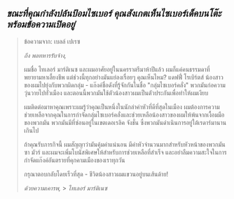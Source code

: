 ## _ขณะที่คุณกำลังปล้นป้อมไซเบอร์ คุณสังเกตเห็นไซเบอร์เด็คบนโต๊ะ พร้อมข้อความเปิดอยู่_

> ข้อความจาก: เบลล์ เปเรซ
>
> _ถึง พลทหารรับจ้าง,_
>
> ผมชื่อ ไทเลอร์ มาร์ติเนซ และผมอาศัยอยู่ในนครราตรีมาห้าปีแล้ว ผมก็แค่คนธรรมดาที่พยายามหาเลี้ยงชีพ แต่ช่วงนี้ทุกอย่างมันแย่ลงเรื่อยๆ คุณเห็นไหม? แดฟฟี่ โรเบิร์ตส์ น้องสาวของผมไปยุ่งกับพวกผิดกลุ่ม - แก๊งค์ชื่อดังที่รู้จักกันในชื่อ "กลุ่มไซเบอร์คลั่ง" พวกมันก่อความวุ่นวายไปทั่วเมือง และตอนนี้พวกมันใช้ตัวน้องสาวผมเป็นตัวประกันเพื่อทำให้ผมเงียบ
>
> ผมติดต่อมาหาคุณเพราะผมรู้ว่าคุณเป็นหนึ่งในนักล่าค่าหัวที่ดีที่สุดในเมือง ผมต้องการความช่วยเหลือจากคุณในการกำจัดกลุ่มไซเบอร์คลั่งและช่วยเหลือน้องสาวของผมให้พ้นจากเงื้อมมือของพวกมัน พวกมันมีที่ซ่อนอยู่ในเขตเดอเรลิค จังชั่น ซึ่งพวกมันดำเนินการอยู่ใต้เรดาร์มานานเกินไป
>
> ถ้าคุณรับภารกิจนี้ ผมสัญญาว่ามันคุ้มค่าแน่นอน มีค่าหัวจำนวนมากสำหรับหัวหน้าของพวกมัน ซา มัวร์ และผมจะเพิ่มโบนัสพิเศษให้สำหรับการช่วยเหลือที่สำเร็จ และอย่าลืมความสะใจในการกำจัดแก๊งค์อันตรายที่คุกคามเมืองของเราทุกวัน
>
> กรุณาตอบกลับโดยเร็วที่สุด - ชีวิตน้องสาวผมแขวนอยู่บนเส้นด้าย!
>
> _ด้วยความเคารพ,_ > _ไทเลอร์ มาร์ติเนซ_
